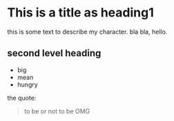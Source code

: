 # This is a title as heading1

this is some text to describe my character. bla bla, hello.

## second level heading

* big
* mean
* hungry


the quote:

> to be or not to be
> OMG
